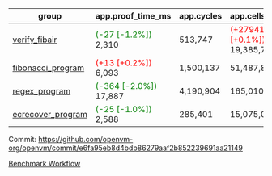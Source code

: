 | group | app.proof_time_ms | app.cycles | app.cells_used | leaf.proof_time_ms | leaf.cycles | leaf.cells_used |
| -- | -- | -- | -- | -- | -- | -- |
| [verify_fibair](https://github.com/openvm-org/openvm/blob/benchmark-results/benchmarks-pr/1262/verify_fibair-e6fa95eb8d4bdb86279aaf2b852239691aa21149.md) |<span style='color: green'>(-27 [-1.2%])</span> 2,310 |  513,747 | <span style='color: red'>(+27941 [+0.1%])</span> 19,385,753 |- | - | - |
| [fibonacci_program](https://github.com/openvm-org/openvm/blob/benchmark-results/benchmarks-pr/1262/fibonacci-e6fa95eb8d4bdb86279aaf2b852239691aa21149.md) |<span style='color: red'>(+13 [+0.2%])</span> 6,093 |  1,500,137 |  51,487,838 |- | - | - |
| [regex_program](https://github.com/openvm-org/openvm/blob/benchmark-results/benchmarks-pr/1262/regex-e6fa95eb8d4bdb86279aaf2b852239691aa21149.md) |<span style='color: green'>(-364 [-2.0%])</span> 17,887 |  4,190,904 |  165,010,909 |- | - | - |
| [ecrecover_program](https://github.com/openvm-org/openvm/blob/benchmark-results/benchmarks-pr/1262/ecrecover-e6fa95eb8d4bdb86279aaf2b852239691aa21149.md) |<span style='color: green'>(-25 [-1.0%])</span> 2,588 |  285,401 |  15,075,033 |- | - | - |


Commit: https://github.com/openvm-org/openvm/commit/e6fa95eb8d4bdb86279aaf2b852239691aa21149

[Benchmark Workflow](https://github.com/openvm-org/openvm/actions/runs/12936072689)
